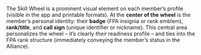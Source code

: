 The Skill Wheel is a prominent visual element on each member’s profile (visible in the app and printable formats). At the **center of the wheel** is the member’s personal identity: their **badge** (FPA insignia or rank emblem), **rank/title**, and **call sign** (unique identifier or nickname). This central area personalizes the wheel – it’s clearly _their_ readiness profile – and ties into the FPA rank structure (immediately conveying the member’s status in the Alliance).